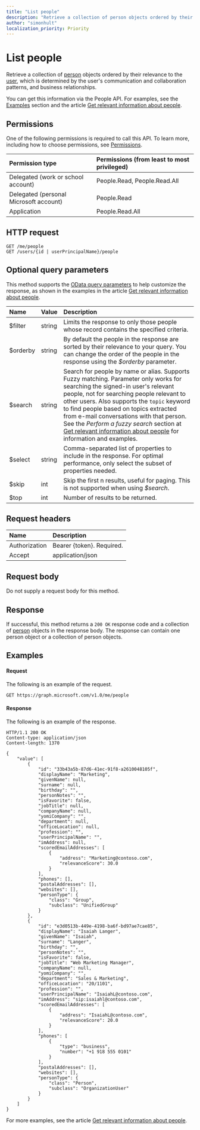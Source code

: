 ```yaml
---
title: "List people"
description: "Retrieve a collection of person objects ordered by their relevance to the user, which is determined by the user's communication and collaboration patterns, and business relationships."
author: "simonhult"
localization_priority: Priority
---
```


# List people

Retrieve a collection of [person](../resources/person.md) objects ordered by their relevance to the [user](../resources/user.md), which is determined by the user's communication and collaboration patterns, and business relationships.

You can get this information via the People API. For examples, see the [Examples](#examples) section and the article [Get relevant information about people](/graph/people-example).

## Permissions

One of the following permissions is required to call this API. To learn more, including how to choose permissions, see [Permissions](/graph/permissions-reference).

|Permission type      | Permissions (from least to most privileged)              |
|:--------------------|:---------------------------------------------------------|
|Delegated (work or school account) | People.Read, People.Read.All    |
|Delegated (personal Microsoft account) | People.Read    |
|Application | People.Read.All |

## HTTP request

<!-- { "blockType": "ignored" } -->

```http
GET /me/people
GET /users/{id | userPrincipalName}/people
```

## Optional query parameters

This method supports the [OData query parameters](/graph/query-parameters) to help customize the response, as shown in the examples in the article [Get relevant information about people](/graph/people-example).

|Name|Value|Description|
|:---------------|:--------|:-------|
|$filter|string|Limits the response to only those people whose record contains the specified criteria.|
|$orderby|string|By default the people in the response are sorted by their relevance to your query. You can change the order of the people in the response using the *$orderby* parameter.|
|$search|string|Search for people by name or alias. Supports Fuzzy matching. Parameter only works for searching the signed-in user's relevant people, not for searching people relevant to other users. Also supports the `topic` keyword to find people based on topics extracted from e-mail conversations with that person. See the *Perform a fuzzy search* section at [Get relevant information about people](/graph/people-example#perform-a-fuzzy-search) for information and examples. |
|$select|string|Comma-separated list of properties to include in the response. For optimal performance, only select the subset of properties needed.|
|$skip|int|Skip the first n results, useful for paging. This is not supported when using *$search*.|
|$top|int|Number of results to be returned.|

## Request headers

| Name      |Description|
|:----------|:----------|
| Authorization  | Bearer {token}. Required. |
| Accept | application/json |

## Request body

Do not supply a request body for this method.

## Response

If successful, this method returns a `200 OK` response code and a collection of [person](../resources/person.md) objects in the response body. The response can contain one person object or a collection of person objects.

## Examples

#### Request

The following is an example of the request.

<!-- {
  "blockType": "request",
  "name": "get_person_collection"
}-->

```http
GET https://graph.microsoft.com/v1.0/me/people
```

#### Response

The following is an example of the response.

<!-- {
  "blockType": "response",
  "name": "get_person_collection",
  "truncated": true,
  "@odata.type": "microsoft.graph.person",
  "isCollection": true
} -->

```http
HTTP/1.1 200 OK
Content-type: application/json
Content-length: 1370

{
    "value": [
        {
            "id": "33b43a5b-87d6-41ec-91f8-a2610048105f",
            "displayName": "Marketing",
            "givenName": null,
            "surname": null,
            "birthday": "",
            "personNotes": "",
            "isFavorite": false,
            "jobTitle": null,
            "companyName": null,
            "yomiCompany": "",
            "department": null,
            "officeLocation": null,
            "profession": "",
            "userPrincipalName": "",
            "imAddress": null,
            "scoredEmailAddresses": [
                {
                    "address": "Marketing@contoso.com",
                    "relevanceScore": 30.0
                }
            ],
            "phones": [],
            "postalAddresses": [],
            "websites": [],
            "personType": {
                "class": "Group",
                "subclass": "UnifiedGroup"
            }
        },
        {
            "id": "e3d0513b-449e-4198-ba6f-bd97ae7cae85",
            "displayName": "Isaiah Langer",
            "givenName": "Isaiah",
            "surname": "Langer",
            "birthday": "",
            "personNotes": "",
            "isFavorite": false,
            "jobTitle": "Web Marketing Manager",
            "companyName": null,
            "yomiCompany": "",
            "department": "Sales & Marketing",
            "officeLocation": "20/1101",
            "profession": "",
            "userPrincipalName": "IsaiahL@contoso.com",
            "imAddress": "sip:isaiahl@contoso.com",
            "scoredEmailAddresses": [
                {
                    "address": "IsaiahL@contoso.com",
                    "relevanceScore": 20.0
                }
            ],
            "phones": [
                {
                    "type": "business",
                    "number": "+1 918 555 0101"
                }
            ],
            "postalAddresses": [],
            "websites": [],
            "personType": {
                "class": "Person",
                "subclass": "OrganizationUser"
            }
        }
    ]
}
```

For more examples, see the article [Get relevant information about people](/graph/people-example).

<!-- uuid: 8fcb5dbc-d5aa-4681-8e31-b001d5168d79
2015-10-25 14:57:30 UTC -->
<!-- {
  "type": "#page.annotation",
  "description": "List people",
  "keywords": "",
  "section": "documentation",
  "tocPath": ""
}-->
